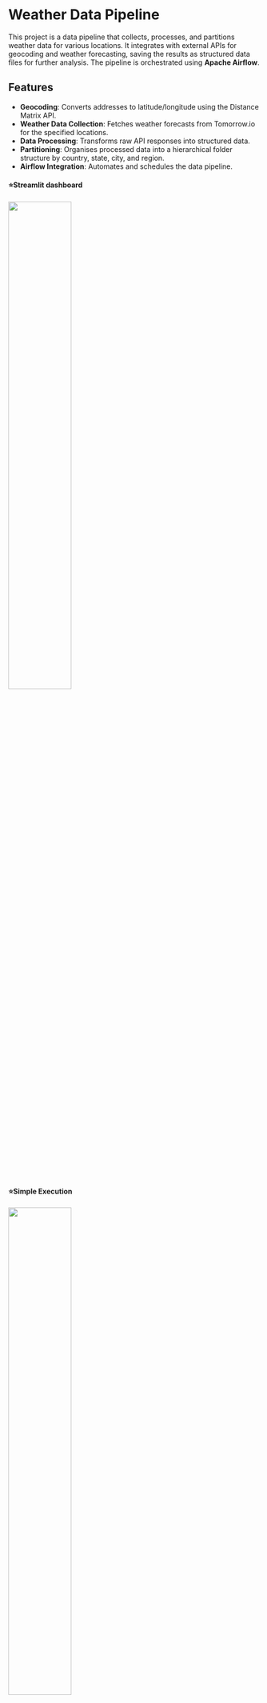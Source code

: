 # Weather Data Pipeline

This project is a data pipeline that collects, processes, and partitions weather data for various locations. It integrates with external APIs for geocoding and weather forecasting, saving the results as structured data files for further analysis. The pipeline is orchestrated using **Apache Airflow**.

## Features
- **Geocoding**: Converts addresses to latitude/longitude using the Distance Matrix API.  
- **Weather Data Collection**: Fetches weather forecasts from Tomorrow.io for the specified locations.  
- **Data Processing**: Transforms raw API responses into structured data.  
- **Partitioning**: Organises processed data into a hierarchical folder structure by country, state, city, and region.  
- **Airflow Integration**: Automates and schedules the data pipeline.  

#### ⭐Streamlit dashboard 
<img src="https://github.com/user-attachments/assets/cece0e1a-6a1d-4318-a1d1-12a87c8f9517" width="50%" height="50%"/>

#### ⭐Simple Execution
<img src="https://github.com/user-attachments/assets/719cbada-1282-4f55-9ac3-dee5cd226a11" width="50%" height="50%"/>

#### 📹Live coding
https://www.youtube.com/watch?v=9_UXOt7UFQk

## Prerequisites
Before running the project, ensure you have the following installed:
- Python 3.x  
- Apache Airflow  
- `requests`, `pandas`,streamlit, apache-airflow, `pyarrow` or `fastparquet` 

## Installation
1. Clone the repository:
    ```sh
    git clone https://github.com/yourusername/weather-data-pipeline.git
    cd weather-data-pipeline
    ```
2. Install dependencies:
    ```sh
    pip install .
    ```

3. Configure Airflow.

## Project Structure
```
aiflow_application/
  ├── dags/
  │   ├── weather_app_dag.py      # Airflow DAG for orchestrating the data pipeline
  │   └── data_weather_app/
  │       ├── raw_data/           # Raw JSON data from the APIs
  │       ├── processed_data/     # Processed data in Parquet format
  │       └── partitioned_data/   # Partitioned data by location
  │           └── Brazil/
  │               └── São Paulo/
  │                   └── São Paulo/
  │                       └── Mooca/
  │                           └── a921077759c534251fb9938e3f24e159bea540048dee7494a71902a9335587af.parquet
  └── README.md                   # Project documentation
```

## How to Run
1. After installing airflow, set AIRFLOW_HOME to **airflow_application** path. ```export AIRFLOW_HOME=~/airflow```
2. Initialize airflow with ```airflow webserver```.
3. Ensure you have valid API keys for both the Distance Matrix API and Tomorrow.io. Assign them to `dis_matrix_api` and `tomorrow_api` respectively. (The api keys presented on code documentation will expire soon)
4. Run Airflow and trigger the DAG

   **or ...**
   
5. Run **aiflow_application/dags/weather_application.py**

Then, use ```streamlit run dashboard_app.py``` to initiate streamlit locally.

The pipeline will:
- Collect data for the specified locations.
- Process and clean the data.
- Partition the data into a location-based folder structure.

## Functions Overview
- **`collect_data(location_input: str)`**: Collects weather data for a given location.  
- **`process_data()`**: Processes raw data, validates the schema, and saves it in Parquet format.  
- **`data_partitioning()`**: Partitions processed data into a folder hierarchy based on location.  

## Example
```
Default Locations: Vila Prudente São Paulo, Mooca São Paulo, Vila Clementino São Paulo, Ipiranga São Paulo, Tamanduateí São Paulo
```

Running the DAG will create the following directory structure:
```
partitioned_data/
  └── Brazil/
      └── São Paulo/
          └── São Paulo/
              ├── Vila Prudente/
              │   └── <unique_id>.parquet
              └── Mooca/
                  └── a921077759c534251fb9938e3f24e159bea540048dee7494a71902a9335587af.parquet
```

## Error Handling
The pipeline uses `try-except` blocks to catch and log errors during data extraction, validation, and partitioning, ensuring the process is robust.
